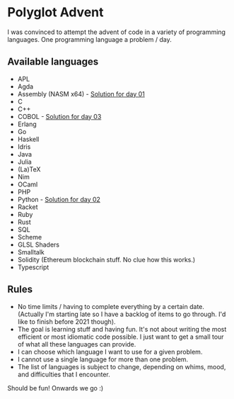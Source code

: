 # Polyglot Advent

I was convinced to attempt the advent of code in a variety of
programming languages. One programming language a problem / day.

## Available languages

 - APL
 - Agda
 - Assembly (NASM x64) - [Solution for day 01](./01-assembly)
 - C
 - C++
 - COBOL - [Solution for day 03](./03-cobol)
 - Erlang
 - Go
 - Haskell
 - Idris
 - Java
 - Julia
 - (La)TeX
 - Nim
 - OCaml
 - PHP
 - Python - [Solution for day 02](./02-python)
 - Racket
 - Ruby
 - Rust
 - SQL
 - Scheme
 - GLSL Shaders
 - Smalltalk
 - Solidity (Ethereum blockchain stuff. No clue how this works.)
 - Typescript

## Rules

 - No time limits / having to complete everything by a certain
   date. (Actually I'm starting late so I have a backlog of items to
   go through. I'd like to finish before 2021 though).
 - The goal is learning stuff and having fun. It's not about writing the
   most efficient or most idiomatic code possible. I just want to get a
   small tour of what all these languages can provide.
 - I can choose which language I want to use for a given problem.
 - I cannot use a single language for more than one problem.
 - The list of languages is subject to change, depending on whims, mood,
   and difficulties that I encounter.

Should be fun! Onwards we go :)

